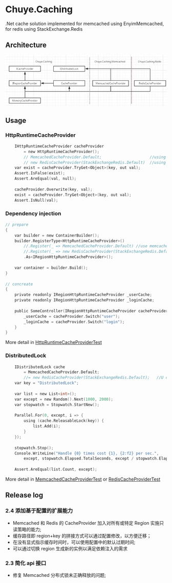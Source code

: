# Chuye.Caching
.Net cache solution implemented for memcached using EnyimMemcached, for redis using StackExchange.Redis

## Architecture

![Alt Architecture](doc/architecture.png)

## Usage

### HttpRuntimeCacheProvider

```c
    IHttpRuntimeCacheProvider cacheProvider 
        = new HttpRuntimeCacheProvider();
        // MemcachedCacheProvider.Default;                     //using memcached, load from configuration
        // new RedisCacheProvider(StackExchangeRedis.Default)  //using redis, load from configuration
    var exist = cacheProvider.TryGet<Object>(key, out val);
    Assert.IsFalse(exist);
    Assert.AreEqual(val, null);

    cacheProvider.Overwrite(key, val);
    exist = cacheProvider.TryGet<Object>(key, out val);
    Assert.IsNull(val);
```

### Dependency injection

```c
// prepare
{
    var builder = new ContainerBuilder();
    builder.RegisterType<HttpRuntimeCacheProvider>()
        //.Register(_ => MemcachedCacheProvider.Default) //use memcached from config
        //.Register(_ => new RedisCacheProvider(StackExchangeRedis.Default)) //use redis from config
        .As<IRegionHttpRuntimeCacheProvider>();
    
    var container = builder.Build();
}

// concreate
{
    private readonly IRegionHttpRuntimeCacheProvider _userCache;
    private readonly IRegionHttpRuntimeCacheProvider _loginCache;

    public SomeController(IRegionHttpRuntimeCacheProvider cacheProvider) {
        _userCache = cacheProvider.Switch("user");
        _loginCache = cacheProvider.Switch("login");
    }
}

```



More detail in [HttpRuntimeCacheProviderTest](src/Chuye.Caching.Tests/HttpRuntimeCache/HttpRuntimeCacheProviderTest.cs)

### DistributedLock

```c
    IDistributedLock cache 
        = MemcachedCacheProvider.Default; 
        //= new RedisCacheProvider(StackExchangeRedis.Default);   //U could using redis directly though
    var key = "DistributedLock";

    var list = new List<int>();
    var except = new Random().Next(1000, 2000);
    var stopwatch = Stopwatch.StartNew();

    Parallel.For(0, except, i => {
        using (cache.ReleasableLock(key)) {
            list.Add(i);
        }
    });

    stopwatch.Stop();
    Console.WriteLine("Handle {0} times cost {1}, {2:f2} per sec.",
        except, stopwatch.Elapsed.TotalSeconds, except / stopwatch.Elapsed.TotalSeconds);

    Assert.AreEqual(list.Count, except);
```

More detail in [MemcachedCacheProviderTest](src/Chuye.Caching.Tests/Memcached/MemcachedCacheProviderTest.cs)
  or [RedisCacheProviderTest](src/Chuye.Caching.Tests/Redis/RedisCacheProviderTest.cs)
  
  
## Release log

### 2.4 添加基于配置的扩展能力

* Memcached 和 Redis 的 CacheProvider 加入对所有或特定 Region 实施只读策略的能力;
* 缓存路径即 region+key 的拼接方式可以通过配置修改，以方便迁移；
* 在没有显式指示缓存时间时，可以使用配置中的默认过期时间;
* 可以通过切换 region 生成新的实例以满足依赖注入的需求

### 2.3  简化 api 接口

* 修复 Memcached 分布式锁未正确释放的问题;
  
